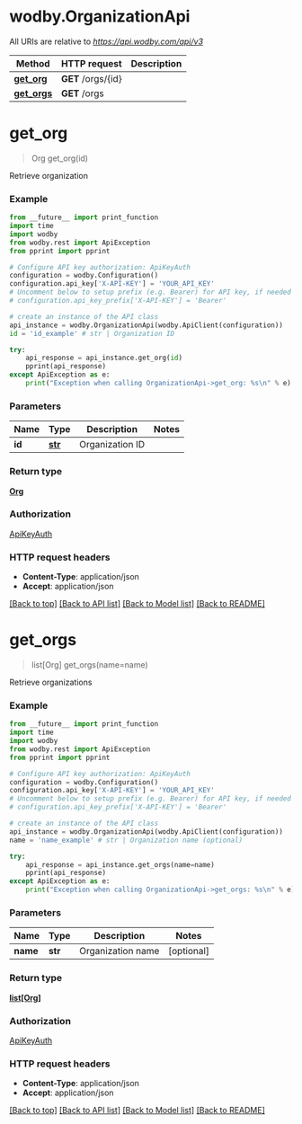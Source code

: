# wodby.OrganizationApi

All URIs are relative to *https://api.wodby.com/api/v3*

Method | HTTP request | Description
------------- | ------------- | -------------
[**get_org**](OrganizationApi.md#get_org) | **GET** /orgs/{id} | 
[**get_orgs**](OrganizationApi.md#get_orgs) | **GET** /orgs | 


# **get_org**
> Org get_org(id)



Retrieve organization

### Example
```python
from __future__ import print_function
import time
import wodby
from wodby.rest import ApiException
from pprint import pprint

# Configure API key authorization: ApiKeyAuth
configuration = wodby.Configuration()
configuration.api_key['X-API-KEY'] = 'YOUR_API_KEY'
# Uncomment below to setup prefix (e.g. Bearer) for API key, if needed
# configuration.api_key_prefix['X-API-KEY'] = 'Bearer'

# create an instance of the API class
api_instance = wodby.OrganizationApi(wodby.ApiClient(configuration))
id = 'id_example' # str | Organization ID

try:
    api_response = api_instance.get_org(id)
    pprint(api_response)
except ApiException as e:
    print("Exception when calling OrganizationApi->get_org: %s\n" % e)
```

### Parameters

Name | Type | Description  | Notes
------------- | ------------- | ------------- | -------------
 **id** | [**str**](.md)| Organization ID | 

### Return type

[**Org**](Org.md)

### Authorization

[ApiKeyAuth](../README.md#ApiKeyAuth)

### HTTP request headers

 - **Content-Type**: application/json
 - **Accept**: application/json

[[Back to top]](#) [[Back to API list]](../README.md#documentation-for-api-endpoints) [[Back to Model list]](../README.md#documentation-for-models) [[Back to README]](../README.md)

# **get_orgs**
> list[Org] get_orgs(name=name)



Retrieve organizations

### Example
```python
from __future__ import print_function
import time
import wodby
from wodby.rest import ApiException
from pprint import pprint

# Configure API key authorization: ApiKeyAuth
configuration = wodby.Configuration()
configuration.api_key['X-API-KEY'] = 'YOUR_API_KEY'
# Uncomment below to setup prefix (e.g. Bearer) for API key, if needed
# configuration.api_key_prefix['X-API-KEY'] = 'Bearer'

# create an instance of the API class
api_instance = wodby.OrganizationApi(wodby.ApiClient(configuration))
name = 'name_example' # str | Organization name (optional)

try:
    api_response = api_instance.get_orgs(name=name)
    pprint(api_response)
except ApiException as e:
    print("Exception when calling OrganizationApi->get_orgs: %s\n" % e)
```

### Parameters

Name | Type | Description  | Notes
------------- | ------------- | ------------- | -------------
 **name** | **str**| Organization name | [optional] 

### Return type

[**list[Org]**](Org.md)

### Authorization

[ApiKeyAuth](../README.md#ApiKeyAuth)

### HTTP request headers

 - **Content-Type**: application/json
 - **Accept**: application/json

[[Back to top]](#) [[Back to API list]](../README.md#documentation-for-api-endpoints) [[Back to Model list]](../README.md#documentation-for-models) [[Back to README]](../README.md)

